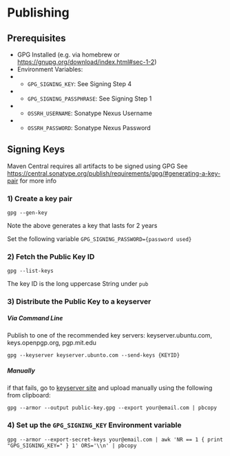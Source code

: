 # Publishing

## Prerequisites

- GPG Installed (e.g. via homebrew or https://gnupg.org/download/index.html#sec-1-2)
- Environment Variables:
- - `GPG_SIGNING_KEY`: See Signing Step 4
- - `GPG_SIGNING_PASSPHRASE`: See Signing Step 1
- - `OSSRH_USERNAME`: Sonatype Nexus Username
- - `OSSRH_PASSWORD`: Sonatype Nexus Password

## Signing Keys

Maven Central requires all artifacts to be signed using GPG
See https://central.sonatype.org/publish/requirements/gpg/#generating-a-key-pair for more info

### 1) Create a key pair

`gpg --gen-key`

Note the above generates a key that lasts for 2 years

Set the following variable `GPG_SIGNING_PASSWORD={password used}`

### 2) Fetch the Public Key ID

`gpg --list-keys`

The key ID is the long uppercase String under `pub`

### 3) Distribute the Public Key to a keyserver

##### Via Command Line

Publish to one of the recommended key servers: keyserver.ubuntu.com, keys.openpgp.org, pgp.mit.edu

`gpg --keyserver keyserver.ubunto.com --send-keys {KEYID}`

##### Manually

if that fails, go to [keyserver site](https://keyserver.ubuntu.com) and upload manually using the following from clipboard:

`gpg --armor --output public-key.gpg --export your@email.com | pbcopy`

### 4) Set up the `GPG_SIGNING_KEY` Environment variable

`gpg --armor --export-secret-keys your@email.com | awk 'NR == 1 { print "GPG_SIGNING_KEY=" } 1' ORS='\\n' | pbcopy`
